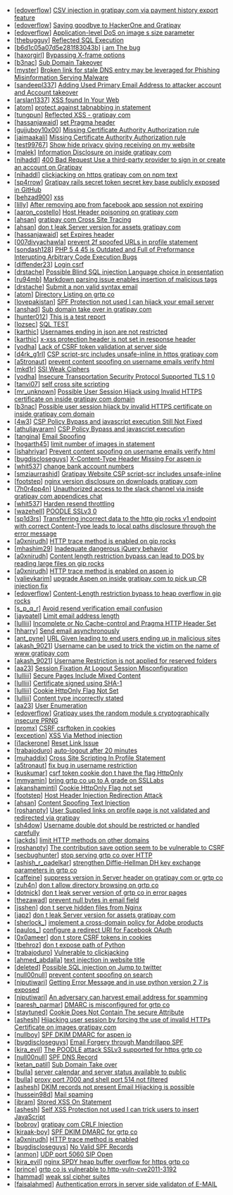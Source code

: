 * [[edoverflow](https://hackerone.com/edoverflow)] [CSV injection in gratipay com via payment history export feature ](https://hackerone.com/reports/219323)
* [[edoverflow](https://hackerone.com/edoverflow)] [Saying goodbye to HackerOne and Gratipay ](https://hackerone.com/reports/286728)
* [[edoverflow](https://hackerone.com/edoverflow)] [Application-level DoS on image s size parameter ](https://hackerone.com/reports/247700)
* [[thebugguy](https://hackerone.com/thebugguy)] [Reflected SQL Execution](https://hackerone.com/reports/284811)
* [[b6d1c05a07d5e281f83043b](https://hackerone.com/b6d1c05a07d5e281f83043b)] [i am The bug](https://hackerone.com/reports/284807)
* [[haxorgirl](https://hackerone.com/haxorgirl)] [Bypassing X-frame options ](https://hackerone.com/reports/283951)
* [[b3nac](https://hackerone.com/b3nac)] [Sub Domain Takeover](https://hackerone.com/reports/221133)
* [[myster](https://hackerone.com/myster)] [Broken link for stale DNS entry may be leveraged for Phishing Misinformation Serving Malware](https://hackerone.com/reports/279351)
* [[sandeepl337](https://hackerone.com/sandeepl337)] [Adding Used Primary Email Address to attacker account and Account takeover](https://hackerone.com/reports/273647)
* [[arslan1337](https://hackerone.com/arslan1337)] [XSS found In Your Web](https://hackerone.com/reports/164922)
* [[atom](https://hackerone.com/atom)] [protect against tabnabbing in statement](https://hackerone.com/reports/109161)
* [[tungpun](https://hackerone.com/tungpun)] [Reflected XSS - gratipay com](https://hackerone.com/reports/262852)
* [[hassanjawaid](https://hackerone.com/hassanjawaid)] [set Pragma header](https://hackerone.com/reports/145206)
* [[gujjuboy10x00](https://hackerone.com/gujjuboy10x00)] [Missing Certificate Authority Authorization rule](https://hackerone.com/reports/260928)
* [[jaimaakali](https://hackerone.com/jaimaakali)] [Missing Certificate Authority Authorization rule](https://hackerone.com/reports/261706)
* [[test99767](https://hackerone.com/test99767)] [Show hide privacy giving receiving on my website ](https://hackerone.com/reports/262088)
* [[malek](https://hackerone.com/malek)] [Information Disclosure on inside gratipay com](https://hackerone.com/reports/267213)
* [[nihaddl](https://hackerone.com/nihaddl)] [400 Bad Request Use a third-party provider to sign in or create an account on Gratipay ](https://hackerone.com/reports/267212)
* [[nihaddl](https://hackerone.com/nihaddl)] [clickjacking on https  gratipay com on npm text ](https://hackerone.com/reports/267189)
* [[sp4rrow](https://hackerone.com/sp4rrow)] [Gratipay rails secret token secret key base publicly exposed in GitHub](https://hackerone.com/reports/262620)
* [[behzad900](https://hackerone.com/behzad900)] [xss ](https://hackerone.com/reports/262005)
* [[lilly](https://hackerone.com/lilly)] [After removing app from facebook app session not expiring ](https://hackerone.com/reports/129209)
* [[aaron_costello](https://hackerone.com/aaron_costello)] [Host Header poisoning on gratipay com](https://hackerone.com/reports/158482)
* [[ahsan](https://hackerone.com/ahsan)] [ gratipay com Cross Site Tracing](https://hackerone.com/reports/152834)
* [[ahsan](https://hackerone.com/ahsan)] [don t leak Server version for assets gratipay com](https://hackerone.com/reports/151302)
* [[hassanjawaid](https://hackerone.com/hassanjawaid)] [set Expires header](https://hackerone.com/reports/145207)
* [[007divyachawla](https://hackerone.com/007divyachawla)] [prevent 2f spoofed URLs in profile statement](https://hackerone.com/reports/128910)
* [[sondash128](https://hackerone.com/sondash128)] [PHP 5 4 45 is Outdated and Full of Preformance Interupting Arbitrary Code Execution Bugs](https://hackerone.com/reports/131452)
* [[diffender23](https://hackerone.com/diffender23)] [Login csrf ](https://hackerone.com/reports/117195)
* [[drstache](https://hackerone.com/drstache)] [Possible Blind SQL injection  Language choice in presentation](https://hackerone.com/reports/131047)
* [[ru94mb](https://hackerone.com/ru94mb)] [Markdown parsing issue enables insertion of malicious tags](https://hackerone.com/reports/116512)
* [[drstache](https://hackerone.com/drstache)] [Submit a non valid syntax email](https://hackerone.com/reports/131053)
* [[atom](https://hackerone.com/atom)] [Directory Listing on grtp co](https://hackerone.com/reports/109116)
* [[lovepakistan](https://hackerone.com/lovepakistan)] [SPF Protection not used I can hijack your email server](https://hackerone.com/reports/93157)
* [[anshad](https://hackerone.com/anshad)] [Sub domain take over in gratipay com](https://hackerone.com/reports/257331)
* [[hunter012](https://hackerone.com/hunter012)] [This is a test report](https://hackerone.com/reports/151165)
* [[lozsec](https://hackerone.com/lozsec)] [SQL TEST](https://hackerone.com/reports/248037)
* [[karthic](https://hackerone.com/karthic)] [Usernames ending in json are not restricted](https://hackerone.com/reports/161935)
* [[karthic](https://hackerone.com/karthic)] [x-xss protection header is not set in response header](https://hackerone.com/reports/162336)
* [[yodha](https://hackerone.com/yodha)] [Lack of CSRF token validation at server side](https://hackerone.com/reports/163815)
* [[d4rk_g1rl](https://hackerone.com/d4rk_g1rl)] [CSP script-src includes unsafe-inline in https  gratipay com](https://hackerone.com/reports/231086)
* [[a5tronaut](https://hackerone.com/a5tronaut)] [prevent content spoofing on  username emails verify html](https://hackerone.com/reports/126010)
* [[mkd1r](https://hackerone.com/mkd1r)] [SSl Weak Ciphers](https://hackerone.com/reports/244070)
* [[yodha](https://hackerone.com/yodha)] [Insecure Transportation Security Protocol Supported TLS 1 0 ](https://hackerone.com/reports/163812)
* [[tanvi07](https://hackerone.com/tanvi07)] [self cross site scripting](https://hackerone.com/reports/245762)
* [[mr_unknown](https://hackerone.com/mr_unknown)] [Possible User Session Hijack using Invalid HTTPS certificate on inside gratipay com domain](https://hackerone.com/reports/242622)
* [[b3nac](https://hackerone.com/b3nac)] [Possible user session hijack by invalid HTTPS certificate on inside gratipay com domain](https://hackerone.com/reports/241892)
* [[4w3](https://hackerone.com/4w3)] [CSP Policy Bypass and javascript execution Still Not Fixed](https://hackerone.com/reports/241341)
* [[athuljayaram](https://hackerone.com/athuljayaram)] [CSP Policy Bypass and javascript execution](https://hackerone.com/reports/241192)
* [[tangina](https://hackerone.com/tangina)] [Email Spoofing](https://hackerone.com/reports/240987)
* [[hogarth45](https://hackerone.com/hogarth45)] [limit number of images in statement](https://hackerone.com/reports/117739)
* [[ishahriyar](https://hackerone.com/ishahriyar)] [Prevent content spoofing on  username emails verify html](https://hackerone.com/reports/117187)
* [[bugdiscloseguys](https://hackerone.com/bugdiscloseguys)] [X-Content-Type Header Missing For aspen io](https://hackerone.com/reports/118033)
* [[whit537](https://hackerone.com/whit537)] [change bank account numbers](https://hackerone.com/reports/90805)
* [[smziaurrashid](https://hackerone.com/smziaurrashid)] [Gratipay Website CSP script-scr includes unsafe-inline ](https://hackerone.com/reports/231510)
* [[footstep](https://hackerone.com/footstep)] [nginx version disclosure on downloads gratipay com](https://hackerone.com/reports/157507)
* [[7h0r4pp4n](https://hackerone.com/7h0r4pp4n)] [Unauthorized access to the slack channel via inside gratipay com appendices chat](https://hackerone.com/reports/226648)
* [[whit537](https://hackerone.com/whit537)] [Harden resend throttling](https://hackerone.com/reports/108645)
* [[wazehell](https://hackerone.com/wazehell)] [POODLE SSLv3 0](https://hackerone.com/reports/219499)
* [[sp1d3rs](https://hackerone.com/sp1d3rs)] [Transferring incorrect data to the http  gip rocks v1 endpoint with correct Content-Type leads to local paths disclosure through the error message](https://hackerone.com/reports/219601)
* [[a0xnirudh](https://hackerone.com/a0xnirudh)] [HTTP trace method is enabled on gip rocks](https://hackerone.com/reports/203384)
* [[mhashim29](https://hackerone.com/mhashim29)] [Inadequate dangerous jQuery behavior](https://hackerone.com/reports/211149)
* [[a0xnirudh](https://hackerone.com/a0xnirudh)] [Content length restriction bypass can lead to DOS by reading large files on gip rocks](https://hackerone.com/reports/203388)
* [[a0xnirudh](https://hackerone.com/a0xnirudh)] [HTTP trace method is enabled on aspen io](https://hackerone.com/reports/203409)
* [[valievkarim](https://hackerone.com/valievkarim)] [upgrade Aspen on inside gratipay com to pick up CR injection fix](https://hackerone.com/reports/143139)
* [[edoverflow](https://hackerone.com/edoverflow)] [Content-Length restriction bypass to heap overflow in gip rocks ](https://hackerone.com/reports/214449)
* [[s_p_q_r](https://hackerone.com/s_p_q_r)] [Avoid resend verification email confusion](https://hackerone.com/reports/156542)
* [[jaypatel](https://hackerone.com/jaypatel)] [Limit email address length](https://hackerone.com/reports/127995)
* [[lulliii](https://hackerone.com/lulliii)] [Incomplete or No Cache-control and Pragma HTTP Header Set](https://hackerone.com/reports/185833)
* [[hharry](https://hackerone.com/hharry)] [Send email asynchronously](https://hackerone.com/reports/128856)
* [[ant_pyne](https://hackerone.com/ant_pyne)] [URL Given leading to end users ending up in malicious sites](https://hackerone.com/reports/209821)
* [[akash_9021](https://hackerone.com/akash_9021)] [Username can be used to trick the victim on the name of www gratipay com](https://hackerone.com/reports/163904)
* [[akash_9021](https://hackerone.com/akash_9021)] [Username Restriction is not applied for reserved folders](https://hackerone.com/reports/163949)
* [[aa23](https://hackerone.com/aa23)] [Session Fixation At Logout Session Misconfiguration](https://hackerone.com/reports/193556)
* [[lulliii](https://hackerone.com/lulliii)] [Secure Pages Include Mixed Content](https://hackerone.com/reports/185835)
* [[lulliii](https://hackerone.com/lulliii)] [Certificate signed using SHA-1](https://hackerone.com/reports/190015)
* [[lulliii](https://hackerone.com/lulliii)] [Cookie HttpOnly Flag Not Set ](https://hackerone.com/reports/190194)
* [[lulliii](https://hackerone.com/lulliii)] [Content type incorrectly stated](https://hackerone.com/reports/190964)
* [[aa23](https://hackerone.com/aa23)] [User Enumeration](https://hackerone.com/reports/192986)
* [[edoverflow](https://hackerone.com/edoverflow)] [Gratipay uses the random module s cryptographically insecure PRNG ](https://hackerone.com/reports/190373)
* [[promx](https://hackerone.com/promx)] [CSRF csrftoken in cookies](https://hackerone.com/reports/174228)
* [[exception](https://hackerone.com/exception)] [XSS Via Method injection](https://hackerone.com/reports/161621)
* [[i1ackerone](https://hackerone.com/i1ackerone)] [Reset Link Issue](https://hackerone.com/reports/161918)
* [[trabajoduro](https://hackerone.com/trabajoduro)] [auto-logout after 20 minutes](https://hackerone.com/reports/123897)
* [[muhaddix](https://hackerone.com/muhaddix)] [Cross Site Scripting In Profile Statement ](https://hackerone.com/reports/162120)
* [[a5tronaut](https://hackerone.com/a5tronaut)] [fix bug in username restriction](https://hackerone.com/reports/128121)
* [[kuskumar](https://hackerone.com/kuskumar)] [csrf token cookie don t have the flag HttpOnly ](https://hackerone.com/reports/123900)
* [[mmyamin](https://hackerone.com/mmyamin)] [bring grtp co up to A grade on SSLLabs](https://hackerone.com/reports/131065)
* [[akanshaminti](https://hackerone.com/akanshaminti)] [Cookie HttpOnly Flag not set](https://hackerone.com/reports/157563)
* [[footstep](https://hackerone.com/footstep)] [Host Header Injection Redirection Attack](https://hackerone.com/reports/157465)
* [[ahsan](https://hackerone.com/ahsan)] [Content Spoofing Text Injection ](https://hackerone.com/reports/154921)
* [[roshanpty](https://hackerone.com/roshanpty)] [User Supplied links on profile page is not validated and redirected via gratipay ](https://hackerone.com/reports/151831)
* [[sh4dow](https://hackerone.com/sh4dow)] [Username   double dot should be restricted or handled carefully](https://hackerone.com/reports/152477)
* [[jackds](https://hackerone.com/jackds)] [limit HTTP methods on other domains](https://hackerone.com/reports/117142)
* [[roshanpty](https://hackerone.com/roshanpty)] [The contribution save option seem to be vulnerable to CSRF](https://hackerone.com/reports/151827)
* [[secbughunter](https://hackerone.com/secbughunter)] [stop serving grtp co over HTTP](https://hackerone.com/reports/117330)
* [[ashish_r_padelkar](https://hackerone.com/ashish_r_padelkar)] [strengthen Diffie-Hellman DH key exchange parameters in grtp co](https://hackerone.com/reports/117458)
* [[caffeine](https://hackerone.com/caffeine)] [suppress version in Server header on gratipay com or grtp co](https://hackerone.com/reports/123742)
* [[zuh4n](https://hackerone.com/zuh4n)] [don t allow directory browsing on grtp co](https://hackerone.com/reports/151295)
* [[dotnick](https://hackerone.com/dotnick)] [don t leak server version of grtp co in error pages](https://hackerone.com/reports/136720)
* [[thezawad](https://hackerone.com/thezawad)] [prevent null bytes in email field](https://hackerone.com/reports/150917)
* [[jsshen](https://hackerone.com/jsshen)] [don t serve hidden files from Nginx](https://hackerone.com/reports/120026)
* [[japz](https://hackerone.com/japz)] [don t leak Server version for assets gratipay com](https://hackerone.com/reports/149710)
* [[sherlock_](https://hackerone.com/sherlock_)] [implement a cross-domain policy for Adobe products](https://hackerone.com/reports/90778)
* [[paulos_](https://hackerone.com/paulos_)] [configure a redirect URI for Facebook OAuth](https://hackerone.com/reports/140432)
* [[0x0ameer](https://hackerone.com/0x0ameer)] [don t store CSRF tokens in cookies](https://hackerone.com/reports/140377)
* [[tbehroz](https://hackerone.com/tbehroz)] [don t expose path of Python ](https://hackerone.com/reports/138659)
* [[trabajoduro](https://hackerone.com/trabajoduro)] [Vulnerable to clickjacking](https://hackerone.com/reports/123782)
* [[ahmed_abdalla](https://hackerone.com/ahmed_abdalla)] [text injection in website title](https://hackerone.com/reports/128764)
* [[deleted](https://hackerone.com/deleted)] [Possible SQL injection on Jump to twitter ](https://hackerone.com/reports/81701)
* [[null00null](https://hackerone.com/null00null)] [prevent content spoofing on search](https://hackerone.com/reports/115284)
* [[niputiwari](https://hackerone.com/niputiwari)] [Getting Error Message and in use python version 2 7 is exposed ](https://hackerone.com/reports/128041)
* [[niputiwari](https://hackerone.com/niputiwari)] [An adversary can harvest email address for spamming ](https://hackerone.com/reports/128035)
* [[paresh_parmar](https://hackerone.com/paresh_parmar)] [DMARC is misconfigured for grtp co](https://hackerone.com/reports/117325)
* [[staytuned](https://hackerone.com/staytuned)] [Cookie Does Not Contain The secure Attribute](https://hackerone.com/reports/123849)
* [[ashesh](https://hackerone.com/ashesh)] [Hijacking user session by forcing the use of invalid HTTPs Certificate on images gratipay com](https://hackerone.com/reports/124976)
* [[nullboy](https://hackerone.com/nullboy)] [SPF DKIM DMARC for aspen io](https://hackerone.com/reports/117159)
* [[bugdiscloseguys](https://hackerone.com/bugdiscloseguys)] [Email Forgery through Mandrillapp SPF](https://hackerone.com/reports/117097)
* [[kira_evil](https://hackerone.com/kira_evil)] [The POODLE attack SSLv3 supported for https  grtp co ](https://hackerone.com/reports/116360)
* [[null00null](https://hackerone.com/null00null)] [SPF DNS Record ](https://hackerone.com/reports/115275)
* [[ketan_patil](https://hackerone.com/ketan_patil)] [Sub Domain Take over](https://hackerone.com/reports/111078)
* [[bulla](https://hackerone.com/bulla)] [server calendar and server status available to public](https://hackerone.com/reports/116621)
* [[bulla](https://hackerone.com/bulla)] [proxy port 7000 and shell port 514 not filtered](https://hackerone.com/reports/116618)
* [[ashesh](https://hackerone.com/ashesh)] [DKIM records not present Email Hijacking is possible](https://hackerone.com/reports/84287)
* [[hussein98d](https://hackerone.com/hussein98d)] [Mail spaming](https://hackerone.com/reports/87531)
* [[ibram](https://hackerone.com/ibram)] [Stored XSS On Statement](https://hackerone.com/reports/84740)
* [[ashesh](https://hackerone.com/ashesh)] [Self XSS Protection not used  I can trick users to insert JavaScript](https://hackerone.com/reports/76307)
* [[bobrov](https://hackerone.com/bobrov)] [ gratipay com CRLF Injection](https://hackerone.com/reports/79552)
* [[kiraak-boy](https://hackerone.com/kiraak-boy)] [SPF DKIM DMARC for grtp co](https://hackerone.com/reports/117149)
* [[a0xnirudh](https://hackerone.com/a0xnirudh)] [HTTP trace method is enabled](https://hackerone.com/reports/109054)
* [[bugdiscloseguys](https://hackerone.com/bugdiscloseguys)] [No Valid SPF Records ](https://hackerone.com/reports/116973)
* [[anmon](https://hackerone.com/anmon)] [UDP port 5060 SIP Open](https://hackerone.com/reports/116774)
* [[kira_evil](https://hackerone.com/kira_evil)] [nginx SPDY heap buffer overflow for https  grtp co ](https://hackerone.com/reports/116352)
* [[prince](https://hackerone.com/prince)] [grtp co is vulnerable to http-vuln-cve2011-3192](https://hackerone.com/reports/112687)
* [[hammad](https://hackerone.com/hammad)] [weak ssl cipher suites](https://hackerone.com/reports/76303)
* [[faisalahmed](https://hackerone.com/faisalahmed)] [Authentication errors in server side validaton of E-MAIL](https://hackerone.com/reports/80883)
